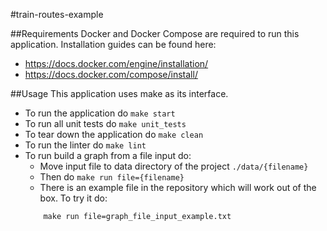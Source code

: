 #train-routes-example

##Requirements
Docker and Docker Compose are required to run this application. Installation guides can be found here:
* https://docs.docker.com/engine/installation/
* https://docs.docker.com/compose/install/

##Usage
This application uses make as its interface.
* To run the application do `make start`
* To run all unit tests do `make unit_tests`
* To tear down the application do `make clean`
* To run the linter do `make lint`
* To run build a graph from a file input do:
    * Move input file to data directory of the project `./data/{filename}`
    * Then do `make run file={filename}`
    * There is an example file in the repository which will work out of the box. To try it do:
    ```
        make run file=graph_file_input_example.txt
    ```
